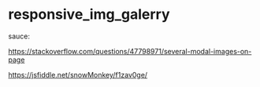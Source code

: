 # responsive_img_galerry

sauce: 

https://stackoverflow.com/questions/47798971/several-modal-images-on-page

https://jsfiddle.net/snowMonkey/f1zav0ge/
